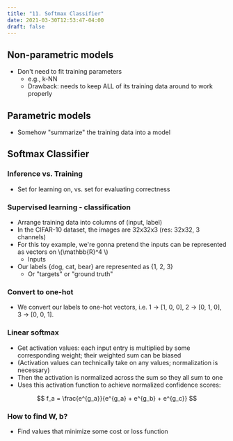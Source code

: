 ```yaml
---
title: "11. Softmax Classifier"
date: 2021-03-30T12:53:47-04:00
draft: false
---
```


## Non-parametric models
- Don't need to fit training parameters
    - e.g., k-NN
    - Drawback: needs to keep ALL of its training data around to work properly

## Parametric models
- Somehow "summarize" the training data into a model

## Softmax Classifier
### Inference vs. Training
- Set for learning on, vs. set for evaluating correctness

### Supervised learning - classification
- Arrange training data into columns of (input, label)
- In the CIFAR-10 dataset, the images are 32x32x3 (res: 32x32, 3 channels)
- For this toy example, we're gonna pretend the inputs can be represented as vectors on \\(\mathbb{R}^4
\\)
    - Inputs
- Our labels {dog, cat, bear} are represented as {1, 2, 3}
    - Or "targets" or "ground truth"

### Convert to one-hot
- We convert our labels to one-hot vectors, i.e. 1 -> [1, 0, 0], 2 -> [0, 1, 0], 3 -> [0, 0, 1].

### Linear softmax
- Get activation values: each input entry is multiplied by some corresponding weight; their weighted sum can be biased 
- (Activation values can technically take on any values; normalization is necessary)
- Then the activation is normalized across the sum so they all sum to one
- Uses this activation function to achieve normalized confidence scores:

$$
    f_a = \frac{e^{g_a}}{e^{g_a} + e^{g_b} + e^{g_c}}
$$

### How to find W, b?
- Find values that minimize some cost or loss function